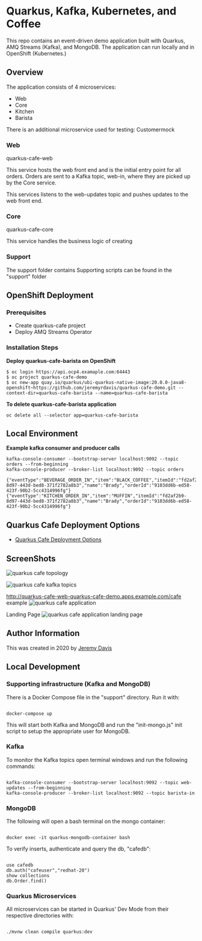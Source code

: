 # Quarkus, Kafka, Kubernetes, and Coffee

This repo contains an event-driven demo application built with Quarkus, AMQ Streams (Kafka), and MongoDB.  The application can run locally and in OpenShift (Kubernetes.)

## Overview

The application consists of 4 microservices:
* Web
* Core
* Kitchen
* Barista

There is an additional microservice used for testing: Customermock

### Web

quarkus-cafe-web

This service hosts the web front end and is the initial entry point for all orders.  Orders are sent to a Kafka topic, web-in, where they are picked up by the Core service.

This services listens to the web-updates topic and pushes updates to the web front end.

### Core

quarkus-cafe-core

This service handles the business logic of creating

### Support

The support folder contains
Supporting scripts can be found in the "support" folder

## OpenShift Deployment 

### Prerequisites
* Create quarkus-cafe project 
* Deploy AMQ Streams Operator 

### Installation Steps

**Deploy quarkus-cafe-barista on OpenShift**
```
$ oc login https://api.ocp4.examaple.com:64443
$ oc project quarkus-cafe-demo
$ oc new-app quay.io/quarkus/ubi-quarkus-native-image:20.0.0-java8-openshift~https://github.com/jeremyrdavis/quarkus-cafe-demo.git --context-dir=quarkus-cafe-barista --name=quarkus-cafe-barista
```

**To delete quarkus-cafe-barista application**
```
oc delete all --selector app=quarkus-cafe-barista
```

## Local Environment

**Example kafka consumer and producer calls**

```
kafka-console-consumer --bootstrap-server localhost:9092 --topic orders --from-beginning
kafka-console-producer --broker-list localhost:9092 --topic orders
```

```
{"eventType":"BEVERAGE_ORDER_IN","item":"BLACK_COFFEE","itemId":"fd2af2b9-8d97-443d-bed8-371f2782a8b3","name":"Brady","orderId":"9103dd6b-ed58-423f-90b2-5cc4314996fg"}
{"eventType":"KITCHEN_ORDER_IN","item":"MUFFIN","itemId":"fd2af2b9-8d97-443d-bed8-371f2782a8b3","name":"Brady","orderId":"9103dd6b-ed58-423f-90b2-5cc4314996fg"}
```

## Quarkus Cafe Deployment Options 
* [Quarkus Cafe Deployment Options ](support/README.md)

## ScreenShots
![quarkus cafe topology](support/images/quarkus-cafe-applications.png "quarkus cafe topology")

![quarkus cafe kafka topics](support/images/ams-topics.png "quarkus cafe  kafka topics")


http://quarkus-cafe-web-quarkus-cafe-demo.apps.example.com/cafe example
![quarkus cafe application](support/images/webpage-example.png "quarkus application")


Landing Page
![quarkus cafe application landing page](support/images/landing-page.png "quarkus application landing page")

## Author Information
This was created in 2020 by [Jeremy Davis](https://github.com/jeremyrdavis)

## Local Development

### Supporting infrastructure (Kafka and MongoDB)

There is a Docker Compose file in the "support" directory.  Run it with:

```shell

docker-compose up

```

This will start both Kafka and MongoDB and run the "init-mongo.js" init script to setup the appropriate user for MongoDB.

### Kafka

To monitor the Kafka topics open terminal windows and run the following commands:

```shell

kafka-console-consumer --bootstrap-server localhost:9092 --topic web-updates --from-beginning
kafka-console-producer --broker-list localhost:9092 --topic barista-in

```

### MongoDB

The following will open a bash terminal on the mongo container:

```shell

docker exec -it quarkus-mongodb-container bash

```

To verify inserts, authenticate and query the db, "cafedb":

```shell

use cafedb
db.auth("cafeuser","redhat-20")
show collections
db.Order.find()

```


### Quarkus Microservices

All microservices can be started in Quarkus' Dev Mode from their respective directories with:

```shell

./mvnw clean compile quarkus:dev

```
